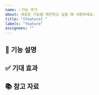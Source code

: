 ```yaml
---
name: ✨기능 추가
about: 새로운 기능을 제안하고 싶을 때 사용하세요.
title: "[Feature] "
labels: "feature"
assignees: ""
---
```


## 🚀 기능 설명

<!-- 추가하고 싶은 기능에 대해 설명해주세요. -->

## ✅ 기대 효과

<!-- 이 기능을 구현했을 때 어떤 이점이 있을지 설명해주세요. -->

## 📚 참고 자료

<!-- 기능 구현에 참고할 수 있는 자료가 있다면 공유해주세요. (링크, 스크린샷 등) -->
